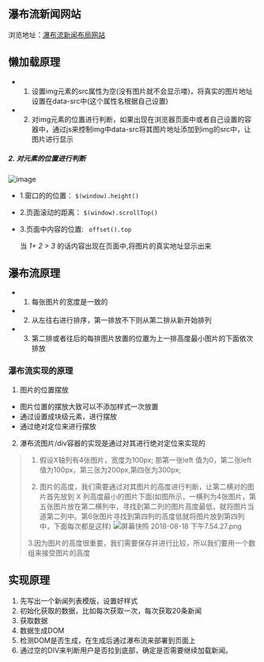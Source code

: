 ##  瀑布流新闻网站
浏览地址：[瀑布流新闻布局网站](http://js.jirengu.com/titayavoxo)
## 懒加载原理
- 1. 设置img元素的src属性为空(没有图片就不会显示喽)，将真实的图片地址设置在data-src中(这个属性名根据自己设置)

-  2. 对img元素的位置进行判断，如果出现在浏览器页面中或者自己设置的容器中，通过js来控制img中data-src将其图片地址添加到img的src中，让图片进行显示

##### 2. 对元素的位置进行判断
![image](http://upload-images.jianshu.io/upload_images/11461186-3ae3fe50fa6fda80.png?imageMogr2/auto-orient/strip%7CimageView2/2/w/1240)
- 1.窗口的的位置： ```$(window).height() ```
- 2.页面滚动的距离： ```$(window).scrollTop() ```
- 3.页面中内容的位置: ``` offset().top```

  当  *1+ 2 > 3* 的话内容出现在页面中,将图片的真实地址显示出来

## 瀑布流原理
-  1. 每张图片的宽度是一致的
-  2.  从左往右进行排序，第一排放不下则从第二排从新开始排列
-  3. 第二排或者往后的每排图片放置的位置为上一排高度最小图片的下面依次排放

### 瀑布流实现的原理
1.  图片的位置摆放
   - 图片位置的摆放大致可以不添加样式一次放置
- 通过设置成块级元素，进行摆放
- 通过绝对定位来进行摆放

2. 瀑布流图片/div容器的实现是通过对其进行绝对定位来实现的
> 1. 假设X轴列有4张图片，宽度为100px; 那第一张left 值为0，第二张left值为100px，第三张为200px,第四张为300px;
>
>2. 图片的高度，我们需要通过对其图片的高度进行判断，让第二横对的图片首先放到 X 列高度最小的图片下面(如图所示，一横列为4张图片，第五张图片放在第二横列中，寻找到第二列的图片高度最低，就将图片当道第二列中。第6张图片寻找到第四列的高度低就将图片放到第四列中，下面每次都是这样)
![屏幕快照 2018-08-18 下午7.54.27.png](http://upload-images.jianshu.io/upload_images/11461186-0e85b51f07cb83b9.png?imageMogr2/auto-orient/strip%7CimageView2/2/w/1240)
>
>3.因为图片的高度很重要，我们需要保存并进行比较，所以我们要用一个数组来接受图片的高度

## 实现原理
1. 先写出一个新闻列表模版，设置好样式
2. 初始化获取的数据，比如每次获取一次，每次获取20条新闻
3. 获取数据
4. 数据生成DOM
5. 检测DOM是否生成，在生成后通过瀑布流来部署到页面上
6. 通过空的DIV来判断用户是否拉到底部，确定是否需要继续加载新闻。